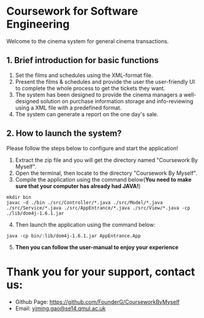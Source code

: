 # Coursework for Software Engineering 
Welcome to the cinema system for general cinema transactions.
## 1. Brief introduction for basic functions
1. Set the films and schedules using the XML-format file.
2. Present the films & schedules and provide the user the user-friendly UI to complete the whole process to get the tickets they want.
3. The system has been designed to provide the cinema managers a well-designed solution on purchase information storage and info-reviewing using a XML file with a predefined format.
4. The system can generate a report on the one day's sale.
## 2. How to launch the system?
Please follow the steps below to configure and start the application!

1. Extract the zip file and you will get the directory named "Coursework By Myself".
2. Open the terminal, then locate to the directory "Coursework By Myself".
3. Compile the application using the command below(**You need to make sure that your computer has already had JAVA!**)
```
mkdir bin
javac -d ./bin ./src/Controller/*.java ./src/Model/*.java ./src/Service/*.java ./src/AppEntrance/*.java ./src/View/*.java -cp ./lib/dom4j-1.6.1.jar
```
4. Then launch the application using the command below:
```
java -cp bin/:lib/dom4j-1.6.1.jar AppEntrance.App
```
5. **Then you can follow the user-manual to enjoy your experience**
# Thank you for your support, contact us:
- Github Page: https://github.com/FounderG/CourseworkByMyself
- Email: yiming.gao@se14.qmul.ac.uk
 
